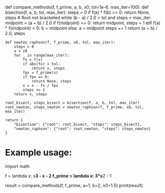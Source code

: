 def compare_methods(f, f_prime, a, b, x0, tol=1e-6, max_iter=100):
    def bisection(f, a, b, tol, max_iter):
        steps = 0
        if f(a) * f(b) >= 0:
            return None, steps  # Root not bracketed
        while (b - a) / 2.0 > tol and steps < max_iter:
            midpoint = (a + b) / 2.0
            if f(midpoint) == 0:
                return midpoint, steps + 1
            elif f(a) * f(midpoint) < 0:
                b = midpoint
            else:
                a = midpoint
            steps += 1
        return (a + b) / 2.0, steps

    def newton_raphson(f, f_prime, x0, tol, max_iter):
        steps = 0
        x = x0
        for _ in range(max_iter):
            fx = f(x)
            if abs(fx) < tol:
                return x, steps
            fpx = f_prime(x)
            if fpx == 0:
                return None, steps
            x = x - fx / fpx
            steps += 1
        return x, steps

    root_bisect, steps_bisect = bisection(f, a, b, tol, max_iter)
    root_newton, steps_newton = newton_raphson(f, f_prime, x0, tol, max_iter)

    return {
        "bisection": {"root": root_bisect, "steps": steps_bisect},
        "newton_raphson": {"root": root_newton, "steps": steps_newton}
    }

# Example usage:
import math

f = lambda x: x**3 - x - 2
f_prime = lambda x: 3*x**2 - 1

result = compare_methods(f, f_prime, a=1, b=2, x0=1.5)
print(result)
